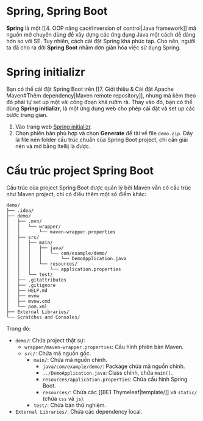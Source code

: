 
# Spring, Spring Boot

**Spring** là một [[4. OOP nâng cao#Inversion of control|Java framework]] mã nguồn mở chuyên dùng để xây dựng các ứng dụng Java một cách dễ dàng hơn so với SE. Tuy nhiên, cách cài đặt Spring khá phức tạp. Cho nên, người ta đã cho ra đời **Spring Boot** nhằm đơn giản hóa việc sử dụng Spring.

# Spring initializr

Bạn có thể cài đặt Spring Boot trên [[7. Giới thiệu & Cài đặt Apache Maven#Thêm dependency|Maven remote repository]], nhưng mà kèm theo đó phải tự set up một vài công đoạn khá rườm rà. Thay vào đó, bạn có thể dùng **Spring initializr**, là một ứng dụng web cho phép cài đặt và set up các bước trung gian.
1. Vào trang web [Spring initializr](https://start.spring.io/).
2. Chọn phiên bản phù hợp và chọn **Generate** để tải về file `demo.zip`. Đây là file nén folder cấu trúc chuẩn của Spring Boot project, chỉ cần giải nén và mở bằng Itellij là được.

# Cấu trúc project Spring Boot

Cấu trúc của project Spring Boot được quản lý bởi Maven vẫn có cấu trúc như Maven project, chỉ có điều thêm một số điểm khác:

```shell
demo/
├── .idea/
├── demo/
│   ├── .mvn/
│   │   └── wrapper/
│   │       └── maven-wrapper.properties
│   ├── src/
│   │   ├── main/
│   │   │   ├── java/
│   │   │   │   └── com/example/demo/
│   │   │   │       └── DemoApplication.java
│   │   │   └── resources/
│   │   │       └── application.properties
│   │   └── test/
│   ├── .gitattributes
│   ├── .gitignore
│   ├── HELP.md
│   ├── mvnw
│   ├── mvnw.cmd
│   └── pom.xml
├── External Libraries/
└── Scratches and Consoles/

```

Trong đó:
- `demo/`: Chứa project thật sự:
	- `wrapper/maven-wrapper.properties`: Cấu hình phiên bản Maven.
	- `src/`: Chứa mã nguồn gốc.
		- `main/`: Chứa mã nguồn chính.
			- `java/com/example/demo/`: Package chứa mã nguồn chính.
			- `../DemoApplication.java`: Class chính, chứa `main()`.
			- `resources/application.properties`: Chứa cấu hình Spring Boot.
			- `resources/`: Chứa các [[BE1 Thymeleaf|template/]] và `static/` (chứa `css` và `js`).
		- `test/`: Chứa bản thử nghiệm.
- `External Libraries/`: Chứa các dependency local.
